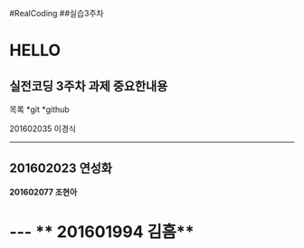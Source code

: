 
#RealCoding
##실습3주차

# HELLO

실전코딩 3주차 과제 **중요**한내용
---------------------------------
목록
*git
*github




201602035 이경식


- - -
## 201602023 **연성화**


**201602077 조현아**

# --- ** 201601994 김흠**


